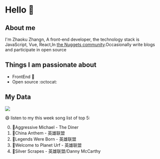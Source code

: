 # Hello 👋

## About me

I'm Zhaoku Zhangn, A front-end developer, the technology stack is JavaScript, Vue, React,In [the Nuggets community](https://juejin.cn/user/2999123452110574).Occasionally write blogs and participate in open source 

## Things I am passionate about

- FrontEnd :robot:
- Open source :octocat:

## My Data
<img src="https://github-readme-stats.vercel.app/api/top-langs/?username=Husky-Yellow" />

😄 listen to my this week song list of top 5:

0. 🌈Aggressive Michael - The Diner
1. 🌈China Anthem - 英雄联盟
2. 🌈Legends Were Born - 英雄联盟
3. 🌈Welcome to Planet Urf - 英雄联盟
4. 🌈Silver Scrapes - 英雄联盟/Danny McCarthy

